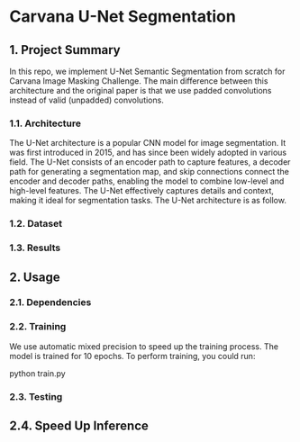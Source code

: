 # Carvana U-Net Segmentation

## 1. Project Summary

In this repo, we implement U-Net Semantic Segmentation from scratch for Carvana Image Masking Challenge. The main difference between this architecture and the original paper is that we use padded convolutions instead of valid (unpadded) convolutions.

### 1.1. Architecture

The U-Net architecture is a popular CNN model for image segmentation. It was first introduced in 2015, and has since been widely adopted in various field. The U-Net consists of an encoder path to capture features, a decoder path for generating a segmentation map, and skip connections connect the encoder and decoder paths, enabling the model to combine low-level and high-level features. The U-Net effectively captures details and context, making it ideal for segmentation tasks. The U-Net architecture is as follow.

### 1.2. Dataset

### 1.3. Results

## 2. Usage

### 2.1. Dependencies

### 2.2. Training
We use automatic mixed precision to speed up the training process. The model is trained for 10 epochs. To perform training, you could run:

python train.py

### 2.3. Testing


## 2.4. Speed Up Inference
